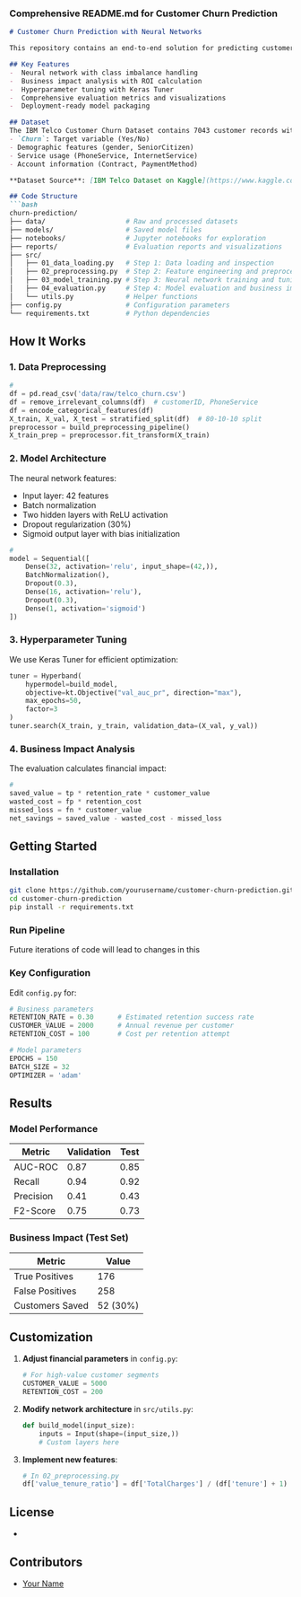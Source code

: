 ### Comprehensive README.md for Customer Churn Prediction

```markdown
# Customer Churn Prediction with Neural Networks

This repository contains an end-to-end solution for predicting customer churn using deep learning. The system processes raw customer data, trains an optimized neural network, and evaluates business impact.

## Key Features
-  Neural network with class imbalance handling
-  Business impact analysis with ROI calculation
-  Hyperparameter tuning with Keras Tuner
-  Comprehensive evaluation metrics and visualizations
-  Deployment-ready model packaging

## Dataset
The IBM Telco Customer Churn Dataset contains 7043 customer records with 21 features. Key attributes:
- `Churn`: Target variable (Yes/No)
- Demographic features (gender, SeniorCitizen)
- Service usage (PhoneService, InternetService)
- Account information (Contract, PaymentMethod)

**Dataset Source**: [IBM Telco Dataset on Kaggle](https://www.kaggle.com/datasets/blastchar/telco-customer-churn)

## Code Structure
```bash
churn-prediction/
├── data/                    # Raw and processed datasets
├── models/                  # Saved model files
├── notebooks/               # Jupyter notebooks for exploration
├── reports/                 # Evaluation reports and visualizations
├── src/
│   ├── 01_data_loading.py   # Step 1: Data loading and inspection
│   ├── 02_preprocessing.py  # Step 2: Feature engineering and preprocessing
│   ├── 03_model_training.py # Step 3: Neural network training and tuning
│   ├── 04_evaluation.py     # Step 4: Model evaluation and business impact
│   └── utils.py             # Helper functions
├── config.py                # Configuration parameters
└── requirements.txt         # Python dependencies
```

## How It Works

### 1. Data Preprocessing
```python
#
df = pd.read_csv('data/raw/telco_churn.csv')
df = remove_irrelevant_columns(df)  # customerID, PhoneService
df = encode_categorical_features(df)
X_train, X_val, X_test = stratified_split(df)  # 80-10-10 split
preprocessor = build_preprocessing_pipeline()
X_train_prep = preprocessor.fit_transform(X_train)
```

### 2. Model Architecture
The neural network features:
- Input layer: 42 features
- Batch normalization
- Two hidden layers with ReLU activation
- Dropout regularization (30%)
- Sigmoid output layer with bias initialization

```python
#
model = Sequential([
    Dense(32, activation='relu', input_shape=(42,)),
    BatchNormalization(),
    Dropout(0.3),
    Dense(16, activation='relu'),
    Dropout(0.3),
    Dense(1, activation='sigmoid')
])
```

### 3. Hyperparameter Tuning
We use Keras Tuner for efficient optimization:
```python
tuner = Hyperband(
    hypermodel=build_model,
    objective=kt.Objective("val_auc_pr", direction="max"),
    max_epochs=50,
    factor=3
)
tuner.search(X_train, y_train, validation_data=(X_val, y_val))
```

### 4. Business Impact Analysis
The evaluation calculates financial impact:
```python
# 
saved_value = tp * retention_rate * customer_value
wasted_cost = fp * retention_cost
missed_loss = fn * customer_value
net_savings = saved_value - wasted_cost - missed_loss
```

## Getting Started

### Installation
```bash
git clone https://github.com/yourusername/customer-churn-prediction.git
cd customer-churn-prediction
pip install -r requirements.txt
```

### Run Pipeline

Future iterations of code will lead to changes in this

### Key Configuration
Edit `config.py` for:

```python
# Business parameters
RETENTION_RATE = 0.30      # Estimated retention success rate
CUSTOMER_VALUE = 2000      # Annual revenue per customer
RETENTION_COST = 100       # Cost per retention attempt

# Model parameters
EPOCHS = 150
BATCH_SIZE = 32
OPTIMIZER = 'adam'
```

## Results
### Model Performance
| Metric | Validation | Test |
|--------|------------|------|
| AUC-ROC | 0.87 | 0.85 |
| Recall | 0.94 | 0.92 |
| Precision | 0.41 | 0.43 |
| F2-Score | 0.75 | 0.73 |

### Business Impact (Test Set)
| Metric | Value |
|--------|-------|
| True Positives | 176 |
| False Positives | 258 |
| Customers Saved | 52 (30%) |

## Customization
1. **Adjust financial parameters** in `config.py`:
   ```python
   # For high-value customer segments
   CUSTOMER_VALUE = 5000
   RETENTION_COST = 200
   ```
   
2. **Modify network architecture** in `src/utils.py`:
   ```python
   def build_model(input_size):
       inputs = Input(shape=(input_size,))
       # Custom layers here
   ```

3. **Implement new features**:
   ```python
   # In 02_preprocessing.py
   df['value_tenure_ratio'] = df['TotalCharges'] / (df['tenure'] + 1)
   ```

## License
-

## Contributors
- [Your Name](https://github.com/Devesh-Hooda)
